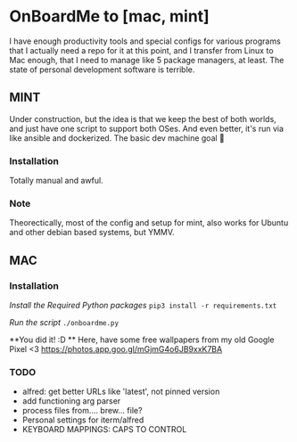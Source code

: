 # OnBoardMe to [mac, mint]
I have enough productivity tools and special configs for various programs that I actually need a repo for it at this point, and I transfer from Linux to Mac enough, that I need to manage like 5 package managers, at least. The state of personal development software is terrible.

## MINT
Under construction, but the idea is that we keep the best of both worlds, and just have one script to support both OSes. And even better, it's run via like ansible and dockerized. The basic dev machine goal :blue_heart:

### Installation
Totally manual and awful.

### Note
Theorectically, most of the config and setup for mint, also works for Ubuntu and other debian based systems, but YMMV.

## MAC
### Installation
*Install the Required Python packages*
`pip3 install -r requirements.txt`

*Run the script*
`./onboardme.py`

**You did it! :D **
Here, have some free wallpapers from my old Google Pixel <3
https://photos.app.goo.gl/mGjmG4o6JB9xxK7BA

### TODO
* alfred: get better URLs like 'latest', not pinned version
* add functioning arg parser
* process files from.... brew... file?
* Personal settings for iterm/alfred
* KEYBOARD MAPPINGS: CAPS TO CONTROL

